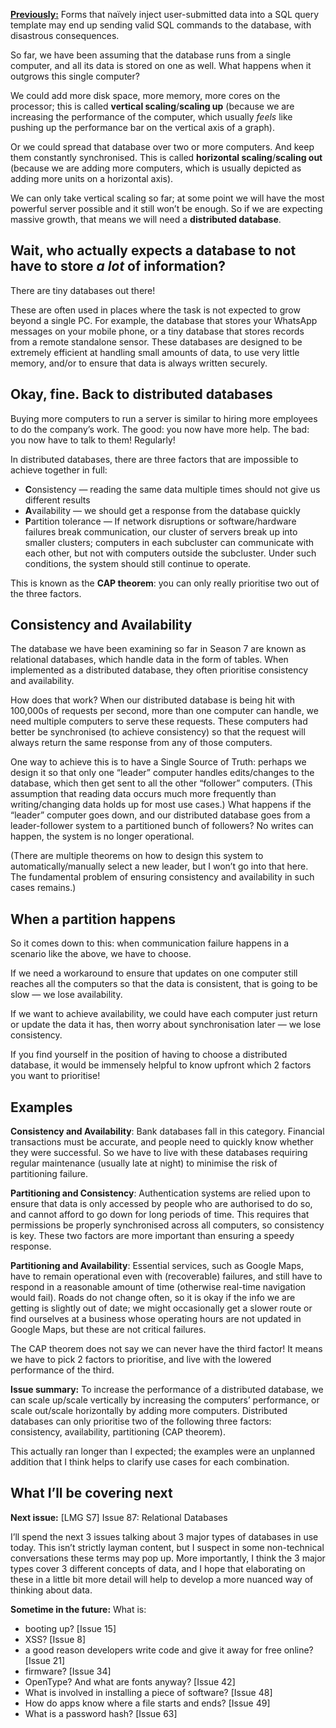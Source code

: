 [**Previously:**](https://buttondown.email/laymansguide/archive/) Forms that naïvely inject user-submitted data into a SQL query template may end up sending valid SQL commands to the database, with disastrous consequences.

So far, we have been assuming that the database runs from a single computer, and all its data is stored on one as well. What happens when it outgrows this single computer?

We could add more disk space, more memory, more cores on the processor; this is called **vertical scaling**/**scaling up** (because we are increasing the performance of the computer, which usually *feels* like pushing up the performance bar on the vertical axis of a graph).

Or we could spread that database over two or more computers. And keep them constantly synchronised. This is called **horizontal scaling**/**scaling out** (because we are adding more computers, which is usually depicted as adding more units on a horizontal axis).

We can only take vertical scaling so far; at some point we will have the most powerful server possible and it still won’t be enough. So if we are expecting massive growth, that means we will need a **distributed database**.

## Wait, who actually expects a database to not have to store *a lot* of information?

There are tiny databases out there!

These are often used in places where the task is not expected to grow beyond a single PC. For example, the database that stores your WhatsApp messages on your mobile phone, or a tiny database that stores records from a remote standalone sensor. These databases are designed to be extremely efficient at handling small amounts of data, to use very little memory, and/or to ensure that data is always written securely.

## Okay, fine. Back to distributed databases

Buying more computers to run a server is similar to hiring more employees to do the company’s work. The good: you now have more help. The bad: you now have to talk to them! Regularly!

In distributed databases, there are three factors that are impossible to achieve together in full:

- **C**onsistency — reading the same data multiple times should not give us different results
- **A**vailability — we should get a response from the database quickly
- **P**artition tolerance — If network disruptions or software/hardware failures break communication, our cluster of servers break up into smaller clusters; computers in each subcluster can communicate with each other, but not with computers outside the subcluster. Under such conditions, the system should still continue to operate.

This is known as the **CAP theorem**: you can only really prioritise two out of the three factors.

## Consistency and Availability

The database we have been examining so far in Season 7 are known as relational databases, which handle data in the form of tables. When implemented as a distributed database, they often prioritise consistency and availability.

How does that work? When our distributed database is being hit with 100,000s of requests per second, more than one computer can handle, we need multiple computers to serve these requests. These computers had better be synchronised (to achieve consistency) so that the request will always return the same response from any of those computers.

One way to achieve this is to have a Single Source of Truth: perhaps we design it so that only one “leader” computer handles edits/changes to the database, which then get sent to all the other “follower” computers. (This assumption that reading data occurs much more frequently than writing/changing data holds up for most use cases.) What happens if the “leader” computer goes down, and our distributed database goes from a leader-follower system to a partitioned bunch of followers? No writes can happen, the system is no longer operational.

(There are multiple theorems on how to design this system to automatically/manually select a new leader, but I won’t go into that here. The fundamental problem of ensuring consistency and availability in such cases remains.)

## When a partition happens

So it comes down to this: when communication failure happens in a scenario like the above, we have to choose.

If we need a workaround to ensure that updates on one computer still reaches all the computers so that the data is consistent, that is going to be slow — we lose availability.

If we want to achieve availability, we could have each computer just return or update the data it has, then worry about synchronisation later — we lose consistency.

If you find yourself in the position of having to choose a distributed database, it would be immensely helpful to know upfront which 2 factors you want to prioritise!

## Examples

**Consistency and Availability**: Bank databases fall in this category. Financial transactions must be accurate, and people need to quickly know whether they were successful. So we have to live with these databases requiring regular maintenance (usually late at night) to minimise the risk of partitioning failure.

**Partitioning and Consistency**: Authentication systems are relied upon to ensure that data is only accessed by people who are authorised to do so, and cannot afford to go down for long periods of time. This requires that permissions be properly synchronised across all computers, so consistency is key. These two factors are more important than ensuring a speedy response.

**Partitioning and Availability**: Essential services, such as Google Maps, have to remain operational even with (recoverable) failures, and still have to respond in a reasonable amount of time (otherwise real-time navigation would fail). Roads do not change often, so it is okay if the info we are getting is slightly out of date; we might occasionally get a slower route or find ourselves at a business whose operating hours are not updated in Google Maps, but these are not critical failures.

The CAP theorem does not say we can never have the third factor! It means we have to pick 2 factors to prioritise, and live with the lowered performance of the third.

**Issue summary:** To increase the performance of a distributed database, we can scale up/scale vertically by increasing the computers’ performance, or scale out/scale horizontally by adding more computers. Distributed databases can only prioritise two of the following three factors: consistency, availability, partitioning (CAP theorem).

This actually ran longer than I expected; the examples were an unplanned addition that I think helps to clarify use cases for each combination.

## What I’ll be covering next

**Next issue:** [LMG S7] Issue 87: Relational Databases

I’ll spend the next 3 issues talking about 3 major types of databases in use today. This isn’t strictly layman content, but I suspect in some non-technical conversations these terms may pop up. More importantly, I think the 3 major types cover 3 different concepts of data, and I hope that elaborating on these in a little bit more detail will help to develop a more nuanced way of thinking about data.

**Sometime in the future:** What is:

- booting up? [Issue 15]
- XSS? [Issue 8]
- a good reason developers write code and give it away for free online? [Issue 21]
- firmware? [Issue 34]
- OpenType? And what are fonts anyway? [Issue 42]
- What is involved in installing a piece of software? [Issue 48]
- How do apps know where a file starts and ends? [Issue 49]
- What is a password hash? [Issue 63]
